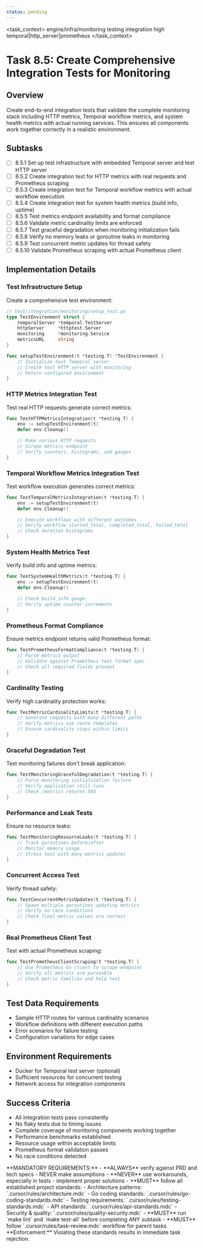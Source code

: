 ```yaml
---
status: pending
---
```


<task_context>
<domain>engine/infra/monitoring</domain>
<type>testing</type>
<scope>integration</scope>
<complexity>high</complexity>
<dependencies>temporal|http_server|prometheus</dependencies>
</task_context>

# Task 8.5: Create Comprehensive Integration Tests for Monitoring

## Overview

Create end-to-end integration tests that validate the complete monitoring stack including HTTP metrics, Temporal workflow metrics, and system health metrics with actual running services. This ensures all components work together correctly in a realistic environment.

## Subtasks

- [ ] 8.5.1 Set up test infrastructure with embedded Temporal server and test HTTP server
- [ ] 8.5.2 Create integration test for HTTP metrics with real requests and Prometheus scraping
- [ ] 8.5.3 Create integration test for Temporal workflow metrics with actual workflow execution
- [ ] 8.5.4 Create integration test for system health metrics (build info, uptime)
- [ ] 8.5.5 Test metrics endpoint availability and format compliance
- [ ] 8.5.6 Validate metric cardinality limits are enforced
- [ ] 8.5.7 Test graceful degradation when monitoring initialization fails
- [ ] 8.5.8 Verify no memory leaks or goroutine leaks in monitoring
- [ ] 8.5.9 Test concurrent metric updates for thread safety
- [ ] 8.5.10 Validate Prometheus scraping with actual Prometheus client

## Implementation Details

### Test Infrastructure Setup

Create a comprehensive test environment:

```go
// test/integration/monitoring/setup_test.go
type TestEnvironment struct {
    temporalServer *temporal.TestServer
    httpServer     *httptest.Server
    monitoring     *monitoring.Service
    metricsURL     string
}

func setupTestEnvironment(t *testing.T) *TestEnvironment {
    // Initialize test Temporal server
    // Create test HTTP server with monitoring
    // Return configured environment
}
```

### HTTP Metrics Integration Test

Test real HTTP requests generate correct metrics:

```go
func TestHTTPMetricsIntegration(t *testing.T) {
    env := setupTestEnvironment(t)
    defer env.Cleanup()

    // Make various HTTP requests
    // Scrape metrics endpoint
    // Verify counters, histograms, and gauges
}
```

### Temporal Workflow Metrics Integration Test

Test workflow execution generates correct metrics:

```go
func TestTemporalMetricsIntegration(t *testing.T) {
    env := setupTestEnvironment(t)
    defer env.Cleanup()

    // Execute workflows with different outcomes
    // Verify workflow_started_total, completed_total, failed_total
    // Check duration histograms
}
```

### System Health Metrics Test

Verify build info and uptime metrics:

```go
func TestSystemHealthMetrics(t *testing.T) {
    env := setupTestEnvironment(t)
    defer env.Cleanup()

    // Check build_info gauge
    // Verify uptime counter increments
}
```

### Prometheus Format Compliance

Ensure metrics endpoint returns valid Prometheus format:

```go
func TestPrometheusFormatCompliance(t *testing.T) {
    // Parse metrics output
    // Validate against Prometheus text format spec
    // Check all required fields present
}
```

### Cardinality Testing

Verify high cardinality protection works:

```go
func TestMetricCardinalityLimits(t *testing.T) {
    // Generate requests with many different paths
    // Verify metrics use route templates
    // Ensure cardinality stays within limits
}
```

### Graceful Degradation Test

Test monitoring failures don't break application:

```go
func TestMonitoringGracefulDegradation(t *testing.T) {
    // Force monitoring initialization failure
    // Verify application still runs
    // Check /metrics returns 503
}
```

### Performance and Leak Tests

Ensure no resource leaks:

```go
func TestMonitoringResourceLeaks(t *testing.T) {
    // Track goroutines before/after
    // Monitor memory usage
    // Stress test with many metrics updates
}
```

### Concurrent Access Test

Verify thread safety:

```go
func TestConcurrentMetricUpdates(t *testing.T) {
    // Spawn multiple goroutines updating metrics
    // Verify no race conditions
    // Check final metric values are correct
}
```

### Real Prometheus Client Test

Test with actual Prometheus scraping:

```go
func TestPrometheusClientScraping(t *testing.T) {
    // Use Prometheus Go client to scrape endpoint
    // Verify all metrics are parseable
    // Check metric families and help text
}
```

## Test Data Requirements

- Sample HTTP routes for various cardinality scenarios
- Workflow definitions with different execution paths
- Error scenarios for failure testing
- Configuration variations for edge cases

## Environment Requirements

- Docker for Temporal test server (optional)
- Sufficient resources for concurrent testing
- Network access for integration components

## Success Criteria

- All integration tests pass consistently
- No flaky tests due to timing issues
- Complete coverage of monitoring components working together
- Performance benchmarks established
- Resource usage within acceptable limits
- Prometheus format validation passes
- No race conditions detected

<critical>
**MANDATORY REQUIREMENTS:**
- **ALWAYS** verify against PRD and tech specs - NEVER make assumptions
- **NEVER** use workarounds, especially in tests - implement proper solutions
- **MUST** follow all established project standards:
    - Architecture patterns: `.cursor/rules/architecture.mdc`
    - Go coding standards: `.cursor/rules/go-coding-standards.mdc`
    - Testing requirements: `.cursor/rules/testing-standards.mdc`
    - API standards: `.cursor/rules/api-standards.mdc`
    - Security & quality: `.cursor/rules/quality-security.mdc`
- **MUST** run `make lint` and `make test-all` before completing ANY subtask
- **MUST** follow `.cursor/rules/task-review.mdc` workflow for parent tasks
**Enforcement:** Violating these standards results in immediate task rejection.
</critical>
